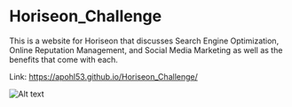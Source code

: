 # Horiseon_Challenge

This is a website for Horiseon that discusses Search Engine Optimization, Online Reputation Management, and Social Media Marketing as well as the benefits that come with each.

Link: https://apohl53.github.io/Horiseon_Challenge/

![Alt text](./assets/images/Screen%20Shot%202023-09-03%20at%201.19.54%20PM.png "Horiseon Front Page")
